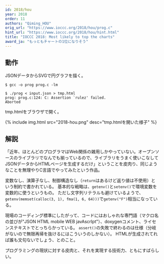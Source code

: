 ```yaml
---
id: 2018/hou
year: 2018
order: 11
authors: "Qiming_HOU"
orig_url: "https://www.ioccc.org/2018/hou/prog.c"
hint_url: "https://www.ioccc.org/2018/hou/hint.html"
title: "IOCCC 2018: Most likely to top the charts"
award_ja: "もっともチャートの1位になりそう"
---
```


## 動作

JSONデータからSVGで円グラフを描く。

```
$ gcc -o prog prog.c -lm

$ ./prog < input.json > tmp.html
prog: prog.c:124: C: Assertion `rulez' failed.
Aborted
```

tmp.htmlをブラウザで開く。

{% include img.html src="2018-hou.png" desc="tmp.htmlを開いた様子" %}

## 解説

「近年、ほとんどのプログラマはWeb関係の雑用しかやっていない。オープンソースのライブラリでなんでも揃っているので、ライブラリをうまく使いこなしてJSONデータからHTMLページを生成するだけ」ということを皮肉り、同じようなことを無理やりC言語でやってみたという作品。

変数なし、演算子なし、制御構造なし（`return`はあるけど返り値は不使用）という制約で書かれている。
基本的な戦略は、`getenv()`と`setenv()`で環境変数を変数的に使うというもの。
ただし文字列リテラルも避けているようで、`getenv(memset(calloc(3, 1), fma(1, 6, 64)))`で`getenv("F")`相当になっている。

現場のコーディング標準にしたがって、コードにはおしゃれな専門語（マクロ名の並びが"JSON HTML mobile WEB javAscrIpt"）、doxygenコメント、ライセンステキストでとっちらかっている。
`assert()`の失敗で終わるのは仕様（分岐がないので無限再帰を抜けるにはこういうのしかない）。
HTMLが生成されてれば誰も文句ないでしょう、とのこと。

プログラミングの現状に対する皮肉と、それを実現する技術力、ともにすばらしい。

